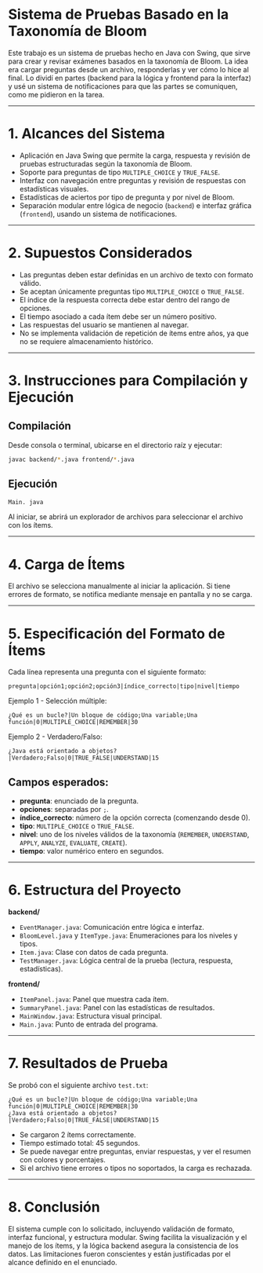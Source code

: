 # Sistema de Pruebas Basado en la Taxonomía de Bloom

Este trabajo es un sistema de pruebas hecho en Java con Swing, que sirve para crear y revisar exámenes basados en la taxonomía de Bloom. La idea era cargar preguntas desde un archivo, responderlas y ver cómo lo hice al final. Lo dividí en partes (backend para la lógica y frontend para la interfaz) y usé un sistema de notificaciones para que las partes se comuniquen, como me pidieron en la tarea.

---

# 1. Alcances del Sistema

- Aplicación en Java Swing que permite la carga, respuesta y revisión de pruebas estructuradas según la taxonomía de Bloom.
- Soporte para preguntas de tipo `MULTIPLE_CHOICE` y `TRUE_FALSE`.
- Interfaz con navegación entre preguntas y revisión de respuestas con estadísticas visuales.
- Estadísticas de aciertos por tipo de pregunta y por nivel de Bloom.
- Separación modular entre lógica de negocio (`backend`) e interfaz gráfica (`frontend`), usando un sistema de notificaciones.

---

# 2. Supuestos Considerados

- Las preguntas deben estar definidas en un archivo de texto con formato válido.
- Se aceptan únicamente preguntas tipo `MULTIPLE_CHOICE` o `TRUE_FALSE`.
- El índice de la respuesta correcta debe estar dentro del rango de opciones.
- El tiempo asociado a cada ítem debe ser un número positivo.
- Las respuestas del usuario se mantienen al navegar.
- No se implementa validación de repetición de ítems entre años, ya que no se requiere almacenamiento histórico.

---

# 3. Instrucciones para Compilación y Ejecución

## Compilación

Desde consola o terminal, ubicarse en el directorio raíz y ejecutar:

```bash
javac backend/*.java frontend/*.java
```

## Ejecución

```bash
Main. java
```

Al iniciar, se abrirá un explorador de archivos para seleccionar el archivo con los ítems.

---

# 4. Carga de Ítems

El archivo se selecciona manualmente al iniciar la aplicación. Si tiene errores de formato, se notifica mediante mensaje en pantalla y no se carga.

---

# 5. Especificación del Formato de Ítems

Cada línea representa una pregunta con el siguiente formato:

```
pregunta|opción1;opción2;opción3|índice_correcto|tipo|nivel|tiempo
```

Ejemplo 1 - Selección múltiple:
```
¿Qué es un bucle?|Un bloque de código;Una variable;Una función|0|MULTIPLE_CHOICE|REMEMBER|30
```

Ejemplo 2 - Verdadero/Falso:
```
¿Java está orientado a objetos?|Verdadero;Falso|0|TRUE_FALSE|UNDERSTAND|15
```

## Campos esperados:

- **pregunta**: enunciado de la pregunta.
- **opciones**: separadas por `;`.
- **índice_correcto**: número de la opción correcta (comenzando desde 0).
- **tipo**: `MULTIPLE_CHOICE` o `TRUE_FALSE`.
- **nivel**: uno de los niveles válidos de la taxonomía (`REMEMBER`, `UNDERSTAND`, `APPLY`, `ANALYZE`, `EVALUATE`, `CREATE`).
- **tiempo**: valor numérico entero en segundos.

---

# 6. Estructura del Proyecto

**backend/**  
- `EventManager.java`: Comunicación entre lógica e interfaz.  
- `BloomLevel.java` y `ItemType.java`: Enumeraciones para los niveles y tipos.  
- `Item.java`: Clase con datos de cada pregunta.  
- `TestManager.java`: Lógica central de la prueba (lectura, respuesta, estadísticas).  

**frontend/**  
- `ItemPanel.java`: Panel que muestra cada ítem.  
- `SummaryPanel.java`: Panel con las estadísticas de resultados.  
- `MainWindow.java`: Estructura visual principal.  
- `Main.java`: Punto de entrada del programa.  

---

# 7. Resultados de Prueba

Se probó con el siguiente archivo `test.txt`:

```
¿Qué es un bucle?|Un bloque de código;Una variable;Una función|0|MULTIPLE_CHOICE|REMEMBER|30
¿Java está orientado a objetos?|Verdadero;Falso|0|TRUE_FALSE|UNDERSTAND|15
```

- Se cargaron 2 ítems correctamente.
- Tiempo estimado total: 45 segundos.
- Se puede navegar entre preguntas, enviar respuestas, y ver el resumen con colores y porcentajes.
- Si el archivo tiene errores o tipos no soportados, la carga es rechazada.

---

# 8. Conclusión

El sistema cumple con lo solicitado, incluyendo validación de formato, interfaz funcional, y estructura modular. Swing facilita la visualización y el manejo de los ítems, y la lógica backend asegura la consistencia de los datos. Las limitaciones fueron conscientes y están justificadas por el alcance definido en el enunciado.

